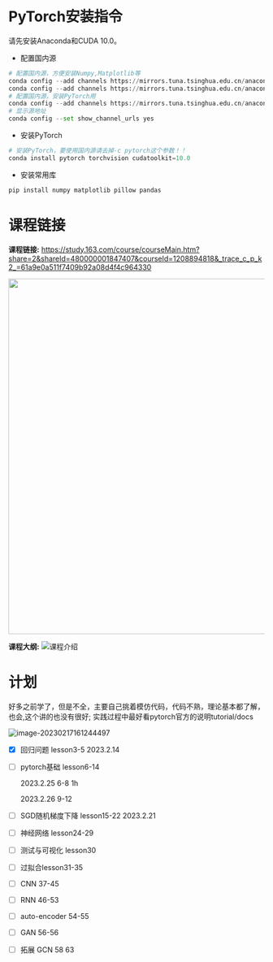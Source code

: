 # PyTorch安装指令
请先安装Anaconda和CUDA 10.0。

- 配置国内源

```python
# 配置国内源，方便安装Numpy,Matplotlib等
conda config --add channels https://mirrors.tuna.tsinghua.edu.cn/anaconda/pkgs/free/
conda config --add channels https://mirrors.tuna.tsinghua.edu.cn/anaconda/pkgs/main/
# 配置国内源，安装PyTorch用
conda config --add channels https://mirrors.tuna.tsinghua.edu.cn/anaconda/cloud/pytorch/
# 显示源地址
conda config --set show_channel_urls yes
```

- 安装PyTorch
```python
# 安装PyTorch，要使用国内源请去掉-c pytorch这个参数！！
conda install pytorch torchvision cudatoolkit=10.0

```

- 安装常用库

```python
pip install numpy matplotlib pillow pandas
```

# 课程链接

<!--  
<p align="center">
  <a href="https://study.163.com/course/courseMain.htm?share=2&shareId=480000001847407&courseId=1208894818&_trace_c_p_k2_=61a9e0a511f7409b92a08d4f4c964330
">
    <img src="res/ad_banner.png">
  </a>
</p> 
 -->
**课程链接:** https://study.163.com/course/courseMain.htm?share=2&shareId=480000001847407&courseId=1208894818&_trace_c_p_k2_=61a9e0a511f7409b92a08d4f4c964330

<p align="center">
  <img width="700"  src="res/版权声明.png">
</p> 


**课程大纲:**
![课程介绍](res/outline.png)



# 计划
好多之前学了，但是不全，主要自己挑着模仿代码，代码不熟，理论基本都了解，也会,这个讲的也没有很好;
实践过程中最好看pytorch官方的说明tutorial/docs

![image-20230217161244497](/home/halcyon/snap/typora/76/.config/Typora/typora-user-images/image-20230217161244497.png)

- [x] 回归问题 lesson3-5 2023.2.14

- [ ] pytorch基础 lesson6-14 

  2023.2.25 6-8 1h 

  2023.2.26 9-12

- [ ] SGD随机梯度下降 lesson15-22 2023.2.21

- [ ] 神经网络 lesson24-29

- [ ] 测试与可视化 lesson30

- [ ] 过拟合lesson31-35

- [ ] CNN 37-45

- [ ] RNN 46-53

- [ ] auto-encoder 54-55

- [ ] GAN 56-56

- [ ] 拓展 GCN 58 63

